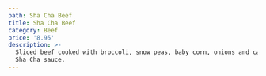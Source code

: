 ```yaml
---
path: Sha Cha Beef
title: Sha Cha Beef
category: Beef
price: '8.95'
description: >-
  Sliced beef cooked with broccoli, snow peas, baby corn, onions and carrots in
  Sha Cha sauce.
---
```


